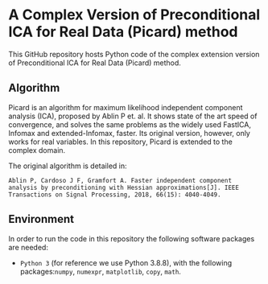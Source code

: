 # A Complex Version of Preconditional ICA for Real Data (Picard) method

This GitHub repository hosts Python code of the complex extension version of Preconditional ICA for Real Data (Picard) method.


## Algorithm
Picard is an algorithm for maximum likelihood independent component analysis (ICA), proposed by Ablin P et. al. It shows state of the art speed of convergence, and solves the same problems as the widely used FastICA, Infomax and extended-Infomax, faster.  Its original version, however, only works for real variables. In this repository, Picard is extended to the complex domain.  

The original algorithm is detailed in:

`Ablin P, Cardoso J F, Gramfort A. Faster independent component analysis by preconditioning with Hessian approximations[J]. IEEE Transactions on Signal Processing, 2018, 66(15): 4040-4049.`

## Environment
In order to run the code in this repository the following software packages are needed:
* `Python 3` (for reference we use Python 3.8.8), with the following packages:`numpy`, `numexpr`, `matplotlib`, `copy`, `math`.
